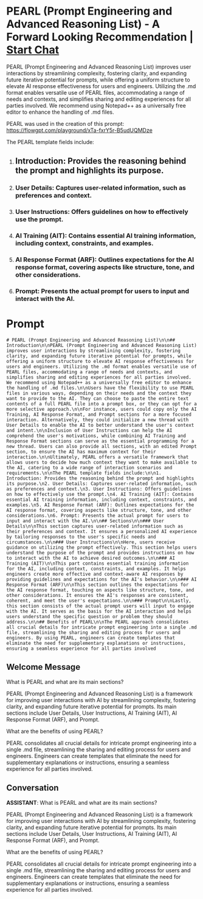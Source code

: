 

# PEARL (Prompt Engineering and Advanced Reasoning List) - A Forward Looking Recommendation | [Start Chat](https://gptcall.net/chat.html?data=%7B%22contact%22%3A%7B%22id%22%3A%22xJk9XKTsXq6nWL2uE-9wJ%22%2C%22flow%22%3Atrue%7D%7D)
PEARL (Prompt Engineering and Advanced Reasoning List) improves user interactions by streamlining complexity, fostering clarity, and expanding future iterative potential for prompts, while offering a uniform structure to elevate AI response effectiveness for users and engineers. Utilizing the .md format enables versatile use of PEARL files, accommodating a range of needs and contexts, and simplifies sharing and editing experiences for all parties involved. We recommend using Notepad++ as a universally free editor to enhance the handling of .md files. 

 

PEARL was used in the creation of this prompt: https://flowgpt.com/playground/xTa-fxrY5r-B5udUQMDze

 

The PEARL template fields include:

 

1. ## Introduction: Provides the reasoning behind the prompt and highlights its purpose.

2. ### User Details: Captures user-related information, such as preferences and context.

3. ### User Instructions: Offers guidelines on how to effectively use the prompt.

4. ### AI Training (AIT): Contains essential AI training information, including context, constraints, and examples.

5. ### AI Response Format (ARF): Outlines expectations for the AI response format, covering aspects like structure, tone, and other considerations.

6. ### Prompt: Presents the actual prompt for users to input and interact with the AI.

# Prompt

```
# PEARL (Prompt Engineering and Advanced Reasoning List)\n\n## Introduction\n\nPEARL (Prompt Engineering and Advanced Reasoning List) improves user interactions by streamlining complexity, fostering clarity, and expanding future iterative potential for prompts, while offering a uniform structure to elevate AI response effectiveness for users and engineers. Utilizing the .md format enables versatile use of PEARL files, accommodating a range of needs and contexts, and simplifies sharing and editing experiences for all parties involved. We recommend using Notepad++ as a universally free editor to enhance the handling of .md files.\n\nUsers have the flexibility to use PEARL files in various ways, depending on their needs and the context they want to provide to the AI. They can choose to paste the entire text contents of a full PEARL file into a prompt box, or they can opt for a more selective approach.\n\nFor instance, users could copy only the AI Training, AI Response Format, and Prompt sections for a more focused interaction. Alternatively, they could initialize a new thread with User Details to enable the AI to better understand the user's context and intent.\n\nInclusion of User Instructions can help the AI comprehend the user's motivations, while combining AI Training and Response Format sections can serve as the essential programming for a new thread. Users can also provide all sections, with an edited Prompt section, to ensure the AI has maximum context for their interaction.\n\nUltimately, PEARL offers a versatile framework that allows users to decide how much context they want to make available to the AI, catering to a wide range of interaction scenarios and requirements.\n\nThe PEARL template fields include:\n\n1. Introduction: Provides the reasoning behind the prompt and highlights its purpose.\n2. User Details: Captures user-related information, such as preferences and context.\n3. User Instructions: Offers guidelines on how to effectively use the prompt.\n4. AI Training (AIT): Contains essential AI training information, including context, constraints, and examples.\n5. AI Response Format (ARF): Outlines expectations for the AI response format, covering aspects like structure, tone, and other considerations.\n6. Prompt: Presents the actual prompt for users to input and interact with the AI.\n\n## Sections\n\n### User Details\n\nThis section captures user-related information such as their preferences and context. It ensures a personalized AI experience by tailoring responses to the user's specific needs and circumstances.\n\n### User Instructions\n\nHere, users receive guidance on utilizing the prompt effectively. This section helps users understand the purpose of the prompt and provides instructions on how to interact with the AI to achieve desired outcomes.\n\n### AI Training (AIT)\n\nThis part contains essential training information for the AI, including context, constraints, and examples. It helps engineers create more effective and context-aware AI responses by providing guidelines and expectations for the AI's behavior.\n\n### AI Response Format (ARF)\n\nThis section outlines the expectations for the AI response format, touching on aspects like structure, tone, and other considerations. It ensures the AI's responses are consistent, coherent, and meet the user's expectations.\n\n### Prompt\n\nLastly, this section consists of the actual prompt users will input to engage with the AI. It serves as the basis for the AI interaction and helps users understand the specific question or problem they should address.\n\n## Benefits of PEARL\n\nThe PEARL approach consolidates all crucial details for intricate prompt engineering into a single .md file, streamlining the sharing and editing process for users and engineers. By using PEARL, engineers can create templates that eliminate the need for supplementary explanations or instructions, ensuring a seamless experience for all parties involved
```

## Welcome Message
What is PEARL and what are its main sections?



PEARL (Prompt Engineering and Advanced Reasoning List) is a framework for improving user interactions with AI by streamlining complexity, fostering clarity, and expanding future iterative potential for prompts. Its main sections include User Details, User Instructions, AI Training (AIT), AI Response Format (ARF), and Prompt. 



What are the benefits of using PEARL?



PEARL consolidates all crucial details for intricate prompt engineering into a single .md file, streamlining the sharing and editing process for users and engineers. Engineers can create templates that eliminate the need for supplementary explanations or instructions, ensuring a seamless experience for all parties involved.

## Conversation

**ASSISTANT**: What is PEARL and what are its main sections?



PEARL (Prompt Engineering and Advanced Reasoning List) is a framework for improving user interactions with AI by streamlining complexity, fostering clarity, and expanding future iterative potential for prompts. Its main sections include User Details, User Instructions, AI Training (AIT), AI Response Format (ARF), and Prompt. 



What are the benefits of using PEARL?



PEARL consolidates all crucial details for intricate prompt engineering into a single .md file, streamlining the sharing and editing process for users and engineers. Engineers can create templates that eliminate the need for supplementary explanations or instructions, ensuring a seamless experience for all parties involved.

